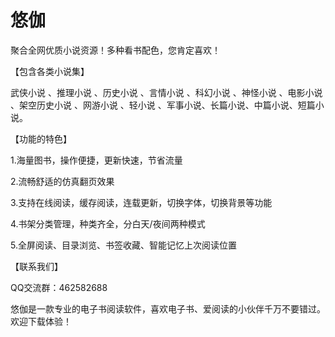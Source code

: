 # 悠伽
聚合全网优质小说资源！多种看书配色，您肯定喜欢！</p>
【包含各类小说集】</p>
武侠小说 、推理小说 、历史小说 、言情小说 、科幻小说 、神怪小说 、电影小说 、架空历史小说 、网游小说 、轻小说 、军事小说、长篇小说、中篇小说、短篇小说。</p>
【功能的特色】 </p>
1.海量图书，操作便捷，更新快速，节省流量</p>
2.流畅舒适的仿真翻页效果</p>
3.支持在线阅读，缓存阅读，连载更新，切换字体，切换背景等功能</p>
4.书架分类管理，种类齐全，分白天/夜间两种模式</p>
5.全屏阅读、目录浏览、书签收藏、智能记忆上次阅读位置</p>
【联系我们】</p>
QQ交流群：462582688</p>
悠伽是一款专业的电子书阅读软件，喜欢电子书、爱阅读的小伙伴千万不要错过。欢迎下载体验！
